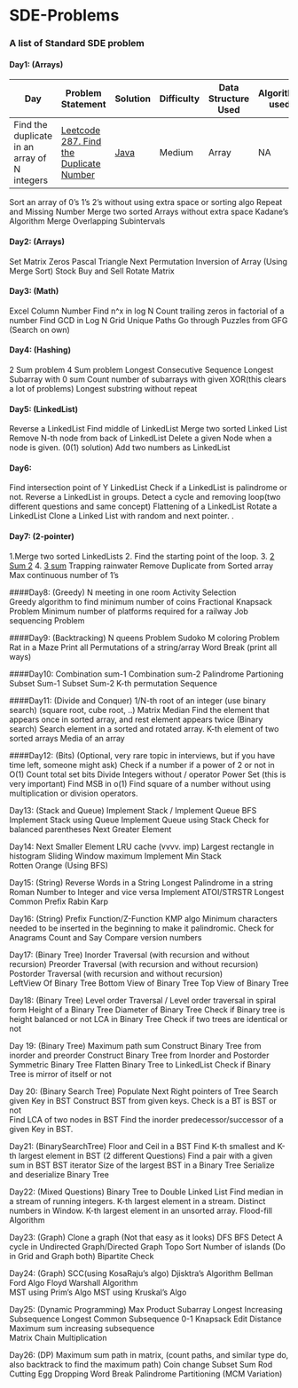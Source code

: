 # SDE-Problems
### A list of Standard SDE problem 
#### Day1: (Arrays)
| Day  | Problem Statement  | Solution   | Difficulty   | Data Structure Used  | Algorithm used  | Time Complexity | Space Complexity | Additional Reading|
|---|---|---|---|---|---|---|---|---|
| Find the duplicate in an array of N integers  |  [Leetcode 287. Find the Duplicate Number](https://leetcode.com/problems/find-the-duplicate-number/)| [Java](https://github.com/shrinathjoshi/SDE-Problems/blob/master/src/com/techev/sdeInterview/Array/FindTheDuplicateNumber.java)  | Medium  | Array  | NA  | O(n)  |  O(1) | https://leetcode.com/problems/find-the-duplicate-number/solution/  |

Sort an array of 0’s 1’s 2’s without using extra space or sorting algo 
Repeat and Missing Number 
Merge two sorted Arrays without extra space 
Kadane’s Algorithm 
Merge Overlapping Subintervals 

#### Day2: (Arrays)
Set Matrix Zeros 
Pascal Triangle 
Next Permutation 
Inversion of Array (Using Merge Sort) 
Stock Buy and Sell 
Rotate Matrix  

#### Day3: (Math)
Excel Column Number 
Find n^x in log N 
Count trailing zeros in factorial of a number 
Find GCD in Log N 
Grid Unique Paths 
Go through Puzzles from GFG (Search on own) 

#### Day4: (Hashing)
2 Sum problem 
4 Sum problem 
Longest Consecutive Sequence 
Longest Subarray with 0 sum 
Count number of subarrays with given XOR(this clears a lot of problems) 
Longest substring without repeat 

#### Day5: (LinkedList) 
Reverse a LinkedList 
Find middle of LinkedList 
Merge two sorted Linked List 
Remove N-th node from back of LinkedList 
Delete a given Node when a node is given. (0(1) solution) 
Add two numbers as LinkedList  

#### Day6: 
Find intersection point of Y LinkedList 
Check if a LinkedList is palindrome or not. 
Reverse a LinkedList in groups. 
Detect a cycle and removing loop(two different questions and same concept) 
Flattening of a LinkedList 
Rotate a LinkedList 
Clone a Linked List with random and next pointer. 
. 

#### Day7: (2-pointer) 
1.Merge two sorted LinkedLists 
2. Find the starting point of the loop. 
3. [2 Sum 2](https://leetcode.com/problems/two-sum-ii-input-array-is-sorted/)
4. [3 sum](https://github.com/shrinathjoshi/SDE-Problems/blob/master/src/com/techev/sdeInterview/TwoPointer/ThreeSum.java) 
Trapping rainwater 
Remove Duplicate from Sorted array 
Max continuous number of 1’s  

####Day8: (Greedy)
N meeting in one room 
Activity Selection  
Greedy algorithm to find minimum number of coins
Fractional Knapsack Problem 
Minimum number of platforms required for a railway 
Job sequencing Problem 

####Day9: (Backtracking) 
N queens Problem 
Sudoko 
M coloring Problem 
Rat in a Maze 
Print all Permutations of a string/array 
Word Break (print all ways)  

####Day10: 
Combination sum-1 
Combination sum-2 
Palindrome Partioning 
Subset Sum-1 
Subset Sum-2 
K-th permutation Sequence 

####Day11: (Divide and Conquer) 
1/N-th root of an integer (use binary search) (square root, cube root, ..)
Matrix Median
Find the element that appears once in sorted array, and rest element appears twice (Binary search) 
Search element in a sorted and rotated array. 
K-th element of two sorted arrays 
Media of an array     

####Day12: (Bits) (Optional, very rare topic in interviews, but if you have time left, someone might ask)
Check if a number if a power of 2 or not in O(1) 
Count total set bits 
Divide Integers without / operator 
Power Set (this is very important) 
Find MSB in o(1) 
Find square of a number without using multiplication or division operators.  


Day13: (Stack and Queue) 
Implement Stack / Implement Queue
BFS 
Implement Stack using Queue
Implement Queue using Stack 
Check for balanced parentheses 
Next Greater Element 

Day14: 
Next Smaller Element 
LRU cache (vvvv. imp) 
Largest rectangle in histogram 
Sliding Window maximum 
Implement Min Stack  
Rotten Orange (Using BFS)  

Day15: (String) 
Reverse Words in a String 
Longest Palindrome in a string 
Roman Number to Integer and vice versa
Implement ATOI/STRSTR 
Longest Common Prefix 
Rabin Karp 


Day16: (String) 
Prefix Function/Z-Function
KMP algo 
Minimum characters needed to be inserted in the beginning to make it palindromic. 
Check for Anagrams 
Count and Say 
Compare version numbers 

Day17: (Binary Tree) 
Inorder Traversal (with recursion and without recursion) 
Preorder Traversal (with recursion and without recursion) 
Postorder Traversal (with recursion and without recursion)  
LeftView Of Binary Tree
Bottom View of Binary Tree
Top View of Binary Tree 

Day18: (Binary Tree) 
Level order Traversal / Level order traversal in spiral form 
Height of a Binary Tree 
Diameter of Binary Tree 
Check if Binary tree is height balanced or not 
LCA in Binary Tree 
Check if two trees are identical or not 

Day 19: (Binary Tree) 
Maximum path sum 
Construct Binary Tree from inorder and preorder 
Construct Binary Tree from Inorder and Postorder 
Symmetric Binary Tree 
Flatten Binary Tree to LinkedList 
Check if Binary Tree is mirror of itself or not   

Day 20: (Binary Search Tree) 
Populate Next Right pointers of Tree 
Search given Key in BST 
Construct BST from given keys. 
Check is a BT is BST or not  
Find LCA of two nodes in BST 
Find the inorder predecessor/successor of a given Key in BST. 

Day21: (BinarySearchTree) 
Floor and Ceil in a BST 
Find K-th smallest and K-th largest element in BST (2 different Questions) 
Find a pair with a given sum in BST 
BST iterator 
Size of the largest BST in a Binary Tree 
Serialize and deserialize Binary Tree

Day22: (Mixed Questions) 
Binary Tree to Double Linked List 
Find median in a stream of running integers. 
K-th largest element in a stream. 
Distinct numbers in Window. 
K-th largest element in an unsorted array. 
Flood-fill Algorithm 

Day23: (Graph) 
Clone a graph (Not that easy as it looks) 
DFS
BFS
Detect A cycle in Undirected Graph/Directed Graph 
Topo Sort 
Number of islands (Do in Grid and Graph both) 
Bipartite Check 

Day24: (Graph)
SCC(using KosaRaju’s algo) 
Djisktra’s Algorithm 
Bellman Ford Algo 
Floyd Warshall Algorithm  
MST using Prim’s Algo 
MST using Kruskal’s Algo  

Day25: (Dynamic Programming) 
Max Product Subarray 
Longest Increasing Subsequence
Longest Common Subsequence 
0-1 Knapsack 
Edit Distance
Maximum sum increasing subsequence  
Matrix Chain Multiplication 

Day26: (DP) 
Maximum sum path in matrix, (count paths, and similar type do, also backtrack to find the maximum path) 
Coin change 
Subset Sum 
Rod Cutting 
Egg Dropping 
Word Break 
Palindrome Partitioning (MCM Variation) 
